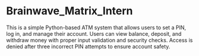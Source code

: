 # Brainwave_Matrix_Intern
This is a simple Python-based ATM system that allows users to set a PIN, log in, and manage their account. Users can view balance, deposit, and withdraw money with proper input validation and security checks. Access is denied after three incorrect PIN attempts to ensure account safety.
